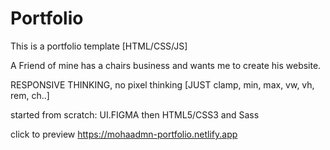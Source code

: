 # Portfolio
This is a portfolio template [HTML/CSS/JS]

A Friend of mine has a chairs business and wants me to create his website.

RESPONSIVE THINKING, no pixel thinking [JUST clamp, min, max, vw, vh, rem, ch..]


started from scratch: UI.FIGMA then HTML5/CSS3 and Sass



click to preview https://mohaadmn-portfolio.netlify.app
